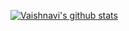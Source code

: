 



 [![Vaishnavi's github stats](https://github-readme-stats.vercel.app/api?username=dwvicy&count_private=true&show_icons=true&theme=merko)](https://github.com/anuraghazra/github-readme-stats)






<!--
**dwvicy/dwvicy** is a ✨ _special_ ✨ repository because its `README.md` (this file) appears on your GitHub profile.
<p align="left">
  <img width="650" height="400" src="https://github.com/dwvicy/dwvicy/blob/master/the%20matrix.gif">

</p>
Here are some ideas to get you started:
[![Top Langs](https://github-readme-stats.vercel.app/api/top-langs/?username=dwvicy&layout=compact)](https://github.com/anuraghazra/github-readme-stats)
- 🔭 I’m currently working on ...
- 🌱 I’m currently learning ...
- 👯 I’m looking to collaborate on ...
- 🤔 I’m looking for help with ...
- 💬 Ask me about ...
- 📫 How to reach me: ...
- 😄 Pronouns: ...
- ⚡ Fun fact: ...
-->
